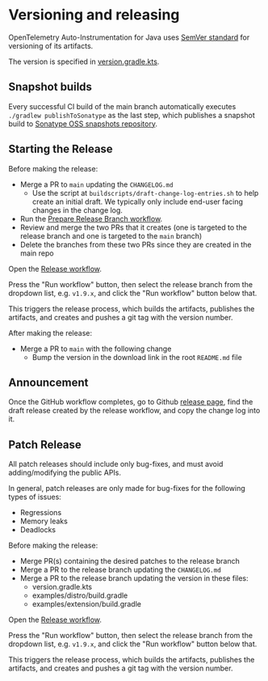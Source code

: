 # Versioning and releasing

OpenTelemetry Auto-Instrumentation for Java uses [SemVer standard](https://semver.org) for versioning of its artifacts.

The version is specified in [version.gradle.kts](https://github.com/open-telemetry/opentelemetry-java-instrumentation/blob/main/version.gradle.kts).

## Snapshot builds
Every successful CI build of the main branch automatically executes `./gradlew publishToSonatype`
as the last step, which publishes a snapshot build to
[Sonatype OSS snapshots repository](https://oss.sonatype.org/content/repositories/snapshots/io/opentelemetry/).

## Starting the Release

Before making the release:

* Merge a PR to `main` updating the `CHANGELOG.md`
  * Use the script at `buildscripts/draft-change-log-entries.sh` to help create an initial draft.
    We typically only include end-user facing changes in the change log.
* Run the [Prepare Release Branch workflow](https://github.com/open-telemetry/opentelemetry-java-instrumentation/actions/workflows/prepare-release-branch.yml).
* Review and merge the two PRs that it creates (one is targeted to the release branch and one is targeted to the `main` branch)
* Delete the branches from these two PRs since they are created in the main repo

Open the [Release workflow](https://github.com/open-telemetry/opentelemetry-java-instrumentation/actions/workflows/release.yml).

Press the "Run workflow" button, then select the release branch from the dropdown list,
e.g. `v1.9.x`, and click the "Run workflow" button below that.

This triggers the release process, which builds the artifacts, publishes the artifacts, and creates
and pushes a git tag with the version number.

After making the release:

* Merge a PR to `main` with the following change
  * Bump the version in the download link in the root `README.md` file

## Announcement

Once the GitHub workflow completes, go to Github
[release page](https://github.com/open-telemetry/opentelemetry-java-instrumentation/releases),
find the draft release created by the release workflow, and copy the change log into it.

## Patch Release

All patch releases should include only bug-fixes, and must avoid
adding/modifying the public APIs.

In general, patch releases are only made for bug-fixes for the following types of issues:
* Regressions
* Memory leaks
* Deadlocks

Before making the release:

* Merge PR(s) containing the desired patches to the release branch
* Merge a PR to the release branch updating the `CHANGELOG.md`
* Merge a PR to the release branch updating the version in these files:
  * version.gradle.kts
  * examples/distro/build.gradle
  * examples/extension/build.gradle

Open the [Release workflow](https://github.com/open-telemetry/opentelemetry-java-instrumentation/actions/workflows/release.yml).

Press the "Run workflow" button, then select the release branch from the dropdown list,
e.g. `v1.9.x`, and click the "Run workflow" button below that.

This triggers the release process, which builds the artifacts, publishes the artifacts, and creates
and pushes a git tag with the version number.
